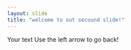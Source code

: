 ```yaml
---
layout: slide
title: "welcome to out secound slide!"
---
```

Your text
Use the left arrow to go back!

